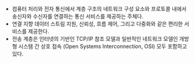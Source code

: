 - 컴퓨터 처리와 전자 통신에서 계층 구조의 네트워크 구성 요소와 프로토콜 내에서 송신자와 수신자를 연결하는 통신 서비스를 제공하는 주체다.
- 연결 지향 데이터 스트림 지원, 신뢰성, 흐름 제어, 그리고 다중화와 같은 편리한 서비스를 제공한다.
- 전송 계층은 인터넷의 기반인 TCP/IP 참조 모델과 일반적인 네트워크 모델인 개방형 시스템 간 상호 접속 (Open Systems Interconnection, OSI) 모두 포함하고 있다.
